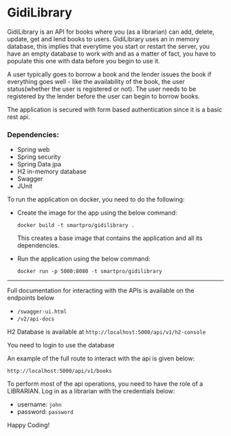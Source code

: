 # GidiLibrary

GidiLibrary is an API for books where you (as a librarian) can add, delete, update, get and lend books to users.
GidiLibrary uses an in memory database, this implies that everytime you start or restart the server,
you have an empty database to work with and as a matter of fact, you have to populate this one with data
before you begin to use it.

A user typically goes to borrow a book and the lender issues the book if everything goes well - like 
the availability of the book, the user status(whether the user is registered or not).
The user needs to be registered by the lender before the user can begin to borrow books.

The application is secured with form based authentication since it is a basic rest api.

### Dependencies:
- Spring web
- Spring security
- Spring Data jpa
- H2 in-memory database
- Swagger
- JUnit 


To run the application on docker, you need to do the following:

- Create the image for the app using the below command:

  `docker build -t smartpro/gidilibrary .`

  This creates a base image that contains the application and all its dependencies.

- Run the application using the below command:

  `docker run -p 5000:8080 -t smartpro/gidilibrary`

---
Full documentation for interacting with the APIs is available on the endpoints below
- `/swagger-ui.html`
- `/v2/api-docs`

H2 Database is available at `http://localhost:5000/api/v1/h2-console`

You need to login to use the database

An example of the full route to interact with the api is given below:

`http://localhost:5000/api/v1/books`

To perform most of the api operations, you need to have the role of a LIBRARIAN. 
Log in as a librarian with the credentials below:

- username: `john`
- password: `password`


Happy Coding!
